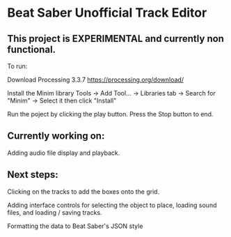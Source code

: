 # Beat Saber Unofficial Track Editor

## This project is EXPERIMENTAL and currently non functional.

To run:

Download Processing 3.3.7
https://processing.org/download/

Install the Minim library
Tools -> Add Tool... -> Libraries tab -> Search for "Minim" -> Select it then click "Install"

Run the poject by clicking the play button. Press the Stop button to end.

## Currently working on:

Adding audio file display and playback.

## Next steps:

Clicking on the tracks to add the boxes onto the grid.

Adding interface controls for selecting the object to place, loading sound files, and loading / saving tracks.

Formatting the data to Beat Saber's JSON style
